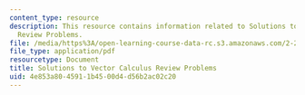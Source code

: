 ```yaml
---
content_type: resource
description: This resource contains information related to Solutions to Vector Calculus
  Review Problems.
file: /media/https%3A/open-learning-course-data-rc.s3.amazonaws.com/2-25-advanced-fluid-mechanics-fall-2013/4e853a8045911b4500d4d56b2ac02c20_MIT2_25F13_Vector_Problem.pdf
file_type: application/pdf
resourcetype: Document
title: Solutions to Vector Calculus Review Problems
uid: 4e853a80-4591-1b45-00d4-d56b2ac02c20
---
```

